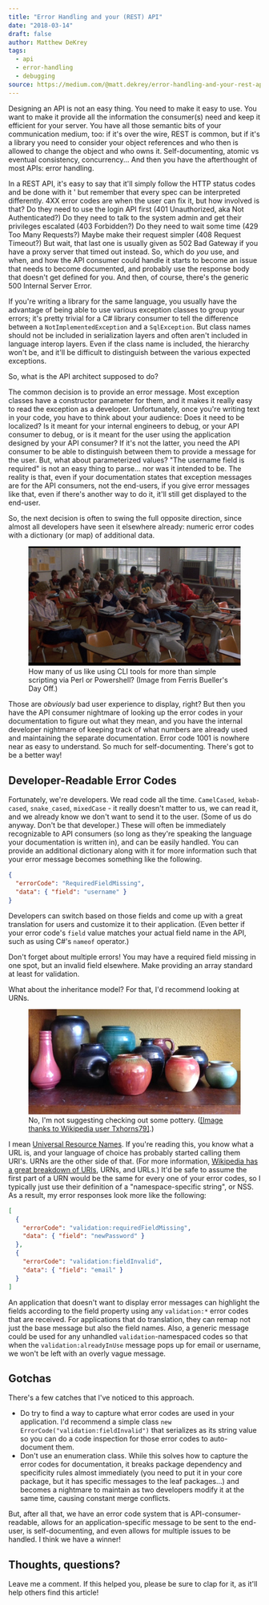 ```yaml
---
title: "Error Handling and your (REST) API"
date: "2018-03-14"
draft: false
author: Matthew DeKrey
tags:
  - api
  - error-handling
  - debugging
source: https://medium.com/@matt.dekrey/error-handling-and-your-rest-api-6473fb6bfbfe
---
```


Designing an API is not an easy thing. You need to make it easy to use. You want to make it provide all the information the consumer(s) need and keep it efficient for your server. You have all those semantic bits of your communication medium, too: if it's over the wire, REST is common, but if it's a library you need to consider your object references and who then is allowed to change the object and who owns it. Self-documenting, atomic vs eventual consistency, concurrency... And then you have the afterthought of most APIs: error handling.

In a REST API, it's easy to say that it'll simply follow the HTTP status codes and be done with it ' but remember that every spec can be interpreted differently. 4XX error codes are when the user can fix it, but how involved is that? Do they need to use the login API first (401 Unauthorized, aka Not Authenticated?) Do they need to talk to the system admin and get their privileges escalated (403 Forbidden?) Do they need to wait some time (429 Too Many Requests?) Maybe make their request simpler (408 Request Timeout?) But wait, that last one is usually given as 502 Bad Gateway if you have a proxy server that timed out instead. So, which do _you_ use, and when, and how the API consumer could handle it starts to become an issue that needs to become documented, and probably use the response body that doesn't get defined for you. And then, of course, there's the generic 500 Internal Server Error.

If you're writing a library for the same language, you usually have the advantage of being able to use various exception classes to group your errors; it's pretty trivial for a C# library consumer to tell the difference between a `NotImplementedException` and a `SqlException`. But class names should not be included in serialization layers and often aren't included in language interop layers. Even if the class name is included, the hierarchy won't be, and it'll be difficult to distinguish between the various expected exceptions.

So, what is the API architect supposed to do?

The common decision is to provide an error message. Most exception classes have a constructor parameter for them, and it makes it really easy to read the exception as a developer. Unfortunately, once you're writing text in your code, you have to think about your audience: Does it need to be localized? Is it meant for your internal engineers to debug, or your API consumer to debug, or is it meant for the user using the application designed by your API consumer? If it's not the latter, you need the API consumer to be able to distinguish between them to provide a message for the user. But, what about parameterized values? "The username field is required" is not an easy thing to parse... nor was it intended to be. The reality is that, even if your documentation states that exception messages are for the API consumers, not the end-users, if you give error messages like that, even if there's another way to do it, it'll still get displayed to the end-user.

So, the next decision is often to swing the full opposite direction, since almost all developers have seen it elsewhere already: numeric error codes with a dictionary (or map) of additional data.


<figure>
<img src="./qvWMvdRY5jfcM2aC.png" alt="Classroom of kids looking inattentive and bored" />
<figcaption>
How many of us like using CLI tools for more than simple scripting via Perl or Powershell? (Image from Ferris Bueller's Day Off.)
</figcaption>
</figure>


Those are _obviously_ bad user experience to display, right? But then you have the API consumer nightmare of looking up the error codes in your documentation to figure out what they mean, and you have the internal developer nightmare of keeping track of what numbers are already used and maintaining the separate documentation. Error code 1001 is nowhere near as easy to understand. So much for self-documenting. There's got to be a better way!

Developer-Readable Error Codes
------------------------------

Fortunately, we're developers. We read code all the time. `CamelCased`, `kebab-cased`, `snake_cased`, `mixedCase` - it really doesn't matter to us, we can read it, and we already know we don't want to send it to the user. (Some of us do anyway. Don't be that developer.) These will often be immediately recognizable to API consumers (so long as they're speaking the language your documentation is written in), and can be easily handled. You can provide an additional dictionary along with it for more information such that your error message becomes something like the following.

```json
{
  "errorCode": "RequiredFieldMissing",
  "data": { "field": "username" }
}
```

Developers can switch based on those fields and come up with a great translation for users and customize it to their application. (Even better if your error code's `field` value matches your actual field name in the API, such as using C#'s `nameof` operator.)

Don't forget about multiple errors! You may have a required field missing in one spot, but an invalid field elsewhere. Make providing an array standard at least for validation.

What about the inheritance model? For that, I'd recommend looking at URNs.

<figure>
<img src="./zW4gs19G-9rgWW8R.jpg" alt="Pottery" />
<figcaption>
No, I'm not suggesting checking out some pottery. (<a href="https://commons.wikimedia.org/wiki/File:Selection_of_Undecorated_Newcomb_College_Pieces.jpg">[Image thanks to Wikipedia user Txhorns79]</a>.)
</figcaption>
</figure>

I mean [Universal Resource Names](https://en.wikipedia.org/wiki/Uniform_Resource_Name). If you're reading this, you know what a URL is, and your language of choice has probably started calling them URI's. URNs are the other side of that. (For more information, [Wikipedia has a great breakdown of URIs](https://en.wikipedia.org/wiki/Uniform_Resource_Identifier), URNs, and URLs.) It'd be safe to assume the first part of a URN would be the same for every one of your error codes, so I typically just use their definition of a "namespace-specific string", or NSS. As a result, my error responses look more like the following:

```json
[
  {
    "errorCode": "validation:requiredFieldMissing",
    "data": { "field": "newPassword" }
  },
  {
    "errorCode": "validation:fieldInvalid",
    "data": { "field": "email" }
  }
]
```

An application that doesn't want to display error messages can highlight the fields according to the field property using any `validation:*` error codes that are received. For applications that do translation, they can remap not just the base message but also the field names. Also, a generic message could be used for any unhandled `validation`\-namespaced codes so that when the `validation:alreadyInUse` message pops up for email or username, we won't be left with an overly vague message.

Gotchas
-------

There's a few catches that I've noticed to this approach.

*   Do try to find a way to capture what error codes are used in your application. I'd recommend a simple class `new ErrorCode("validation:fieldInvalid")` that serializes as its string value so you can do a code inspection for those error codes to auto-document them.
*   Don't use an enumeration class. While this solves how to capture the error codes for documentation, it breaks package dependency and specificity rules almost immediately (you need to put it in your core package, but it has specific messages to the leaf packages...) and becomes a nightmare to maintain as two developers modify it at the same time, causing constant merge conflicts.

But, after all that, we have an error code system that is API-consumer-readable, allows for an application-specific message to be sent to the end-user, is self-documenting, and even allows for multiple issues to be handled. I think we have a winner!

Thoughts, questions?
--------------------

Leave me a comment. If this helped you, please be sure to clap for it, as it'll help others find this article!
